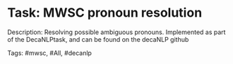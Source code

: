 Task: MWSC pronoun resolution
==============================
Description: Resolving possible ambiguous pronouns. Implemented as part of the DecaNLPtask, and can be found on the decaNLP github

Tags: #mwsc, #All, #decanlp
